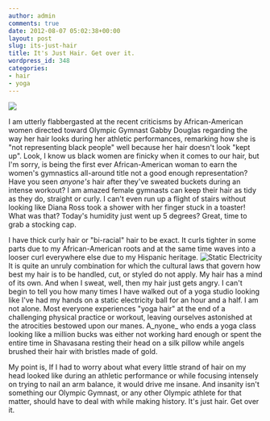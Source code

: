 ```yaml
---
author: admin
comments: true
date: 2012-08-07 05:02:38+00:00
layout: post
slug: its-just-hair
title: It's Just Hair. Get over it.
wordpress_id: 348
categories:
- hair
- yoga
---
```


![](http://www.corinaoffthemat.com/wp-content/uploads/2012/09/how_to_calm_frizzy_curly_hair77.jpg)

I am utterly flabbergasted at the recent criticisms by African-American women directed toward Olympic Gymnast Gabby Douglas regarding the way her hair looks during her athletic performances, remarking how she is "not representing black people" well because her hair doesn't look "kept up". Look, I know us black women are finicky when it comes to our hair, but I'm sorry, is being the first ever African-American woman to earn the women's gymnastics all-around title not a good enough representation? Have you seen _anyone's_ hair after they've sweated buckets during an intense workout? I am amazed female gymnasts can keep their hair as tidy as they do, straight or curly. I can't even run up a flight of stairs without looking like Diana Ross took a shower with her finger stuck in a toaster! What was that? Today's humidity just went up 5 degrees? Great, time to grab a stocking cap.

<!-- more -->

I have thick curly hair or "bi-racial" hair to be exact. It curls tighter in some parts due to my African-American roots and at the same time waves into a looser curl everywhere else due to my Hispanic heritage. ![Static Electricity](http://www.corinaoffthemat.com/wp-content/uploads/2012/09/funny-static-electricity-hair1-210x300.jpg)It is quite an unruly combination for which the cultural laws that govern how best my hair is to be handled, cut, or styled do not apply. My hair has a mind of its own. And when I sweat, well, then my hair just gets angry. I can't begin to tell you how many times I have walked out of a yoga studio looking like I've had my hands on a static electricity ball for an hour and a half. I am not alone. Most everyone experiences "yoga hair" at the end of a challenging physical practice or workout, leaving ourselves astonished at the atrocities bestowed upon our manes. A_nyone_ who ends a yoga class looking like a million bucks was either not working hard enough or spent the entire time in Shavasana resting their head on a silk pillow while angels brushed their hair with bristles made of gold.

My point is, If I had to worry about what every little strand of hair on my head looked like during an athletic performance or while focusing intensely on trying to nail an arm balance, it would drive me insane. And insanity isn't something our Olympic Gymnast, or any other Olympic athlete for that matter, should have to deal with while making history. It's just hair. Get over it.



